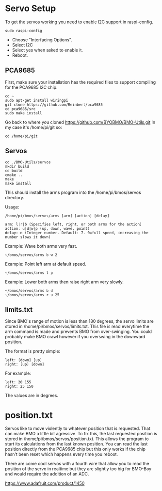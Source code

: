 # Servo Setup

To get the servos working you need to enable I2C support in raspi-config.
```
sudo raspi-config
```

* Choose "Interfacing Options".
* Select I2C
* Select yes when asked to enable it.
* Reboot.


## PCA9685
First, make sure your installation has the required files to support compiling for the PCA9685 I2C chip.
```
cd ~
sudo apt-get install wiringpi
git clone https://github.com/Reinbert/pca9685
cd pca9685/src
sudo make install
```

Go back to where you cloned https://github.com/BYOBMO/BMO-Utils.git
In my case it's /home/pi/git so:
```
cd /home/pi/git
```

## Servos
```
cd ./BMO-Utils/servos
mkdir build
cd build
cmake ..
make
make install
```

This should install the arms program into the /home/pi/bmos/servos directory.

Usage:
```
/home/pi/bmos/servos/arms [arm] [action] [delay]

arm: l|r|b (Specifies left, right, or both arms for the action)
action: u|d|w|p (up, down, wave, point)
delay: n (Integer number. Default: 7. 0=full speed, increasing the number slows it down)
```
Example: Wave both arms very fast.
```
~/bmos/servos/arms b w 2
```

Example: Point left arm at default speed.
```
~/bmos/servos/arms l p
```

Example: Lower both arms then raise right arm very slowly.
```
~/bmos/servos/arms b d
~/bmos/servos/arms r u 25
```

## limits.txt
Since BMO's range of motion is less than 180 degrees, the servo limits are stored in /home/pi/bmos/servos/limits.txt. This file is read everytime the arm command is made and prevents BMO from over-swinging. You could probably make BMO crawl however if you overswing in the downward position. 

The format is pretty simple:
```
left: [down] [up]
right: [up] [down]
```
For example:
```
left: 20 155
right: 25 150
```
The values are in degrees.

# position.txt
Servos like to move violently to whatever position that is requested. That can make BMO a little bit agressive. To fix this, the last requested position is stored in /home/pi/bmos/servos/position.txt. This allows the program to start its calculations from the last known position. You can read the last position directly from the PCA9685 chip but this only works if the chip hasn't been reset which happens every time you reboot. 

There are come cool servos with a fourth wire that allow you to read the position of the servo in realtime but they are slightly too big for BMO-Boy and would require the addition of an ADC. 

https://www.adafruit.com/product/1450
